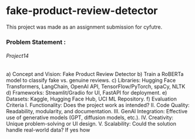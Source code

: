 # fake-product-review-detector
This project was made as an assignment submission for cyfutre.

### Problem Statement :
###### Project14
  a) Concept and Vision: Fake Product Review Detector
  b) Train a RoBERTa model to classify fake vs. genuine reviews.
  c) Libraries: Hugging Face Transformers, LangChain, OpenAI API, TensorFlow/PyTorch, spaCy, NLTK
  d) Frameworks: Streamlit/Gradio for UI, FastAPI for deployment.
  e) Datasets: Kaggle, Hugging Face Hub, UCI ML Repository.
  f) Evaluation Criteria
    I. Functionality: Does the project work as intended?
    II. Code Quality: Readability, modularity, and documentation.
    III. GenAI Integration: Effective use of generative models (GPT, diffusion models, etc.).
    IV. Creativity: Unique problem-solving or UI design.
    V. Scalability: Could the solution handle real-world data? If yes how
